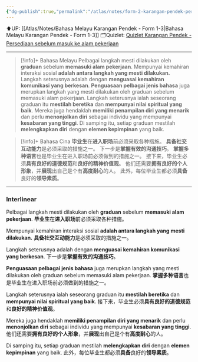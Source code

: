 ```yaml
---
{"dg-publish":true,"permalink":"/atlas/notes/form-2-karangan-pendek-persediaan-sebelum-masuk-ke-alam-pekerjaan/"}
---
```


⬆️UP: [[Atlas/Notes/Bahasa Melayu Karangan Pendek - Form 1-3\|Bahasa Melayu Karangan Pendek - Form 1-3]]
🗂️Quizlet: [Quizlet Karangan Pendek - Persediaan sebelum masuk ke alam pekerjaan](https://quizlet.com/my/991426394/karangan-pendek-form-2-persediaan-sebelum-masuk-ke-alam-pekerjaan-flash-cards/?i=1vbzw5&x=1jqt)

---

> [!info]+ Bahasa Melayu
Pelbagai langkah mesti dilakukan oleh **graduan** sebelum **memasuki alam pekerjaan**. 
Mempunyai kemahiran interaksi sosial **adalah antara langkah yang mesti dilakukan.** 
Langkah seterusnya adalah dengan **menguasai kemahiran komunikasi yang berkesan**. 
**Penguasaan pelbagai jenis bahasa** juga merupkan langkah yang mesti dilakukan oleh graduan sebelum memasuki alam pekerjaan. 
Langkah seterusnya ialah seseorang graduan itu **mestilah beretika** dan **mempunyai nilai spiritual yang baik**. 
Mereka juga hendaklah **memiliki penampilan diri yang menarik** dan perlu **menonjolkan diri** sebagai individu yang mempunyai **kesabaran yang tinggi**. 
Di samping itu, setiap graduan mestilah **melengkapkan diri** dengan **elemen kepimpinan** yang baik.

> [!info]+ Bahasa Cina
**毕业生**在**进入职场**前必须采取各种措施。
**具备社交互动能力**是必须采取的措施之一。
下一步是**掌握有效的沟通技巧**。
**掌握多种语言**也是毕业生在进入职场前必须做到的措施之一。
接下来，毕业生必须**具有良好的道德规范**和**良好的精神价值观**。
他们还需要**拥有良好的个人形象**，并**展现**出自己是个有**高度耐心**的人。
此外，每位毕业生都必须**具备**良好的**领导素质**。


---

### Interlinear

Pelbagai langkah mesti dilakukan oleh **graduan** sebelum **memasuki alam pekerjaan**. 
**毕业生**在**进入职场**前必须采取各种措施。

Mempunyai kemahiran interaksi sosial **adalah antara langkah yang mesti dilakukan.** 
**具备社交互动能力**是必须采取的措施之一。

Langkah seterusnya adalah dengan **menguasai kemahiran komunikasi yang berkesan**. 
下一步是**掌握有效的沟通技巧**。

**Penguasaan pelbagai jenis bahasa** juga merupkan langkah yang mesti dilakukan oleh graduan sebelum memasuki alam pekerjaan. 
**掌握多种语言**也是毕业生在进入职场前必须做到的措施之一。

Langkah seterusnya ialah seseorang graduan itu **mestilah beretika** dan **mempunyai nilai spiritual yang baik**. 
接下来，毕业生必须**具有良好的道德规范**和**良好的精神价值观**。

Mereka juga hendaklah **memiliki penampilan diri yang menarik** dan perlu **menonjolkan diri** sebagai individu yang mempunyai **kesabaran yang tinggi**. 
他们还需要**拥有良好的个人形象**，并**展现**出自己是个有**高度耐心**的人。

Di samping itu, setiap graduan mestilah **melengkapkan diri** dengan **elemen kepimpinan** yang baik.
此外，每位毕业生都必须**具备**良好的**领导素质**。

